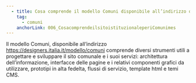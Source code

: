 ```yaml
---
  - title: Cosa comprende il modello Comuni disponibile all’indirizzo designers.italia.it/modello/comuni ?
    tag:
      - comuni
    anchorLink: 006_CosacomprendeilsitoistituzionaleperiComunimes
---
```


Il modello Comuni, disponibile all’indirizzo <a href="https://designers.italia.it/modello/comuni">https://designers.italia.it/modello/comuni</a> comprende diversi strumenti utili a progettare e sviluppare il sito comunale e i suoi servizi: architettura dell’informazione, interfacce delle pagine e i relativi componenti grafici da utilizzare, prototipi in alta fedelta, flussi di servizio, template html e temi CMS.
